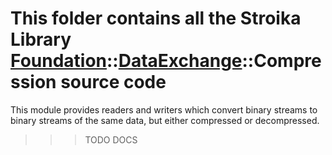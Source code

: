 # This folder contains all the Stroika Library [Foundation](../../ReadMe.md)::[DataExchange](../ReadMe.md)::Compression source code

This module provides readers and writers which convert binary streams to binary streams
of the same data, but either compressed or decompressed.

> > > TODO DOCS
